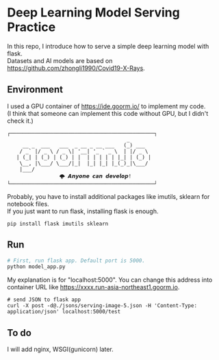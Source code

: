 # Deep Learning Model Serving Practice

In this repo, I introduce how to serve a simple deep learning model with flask.  
Datasets and AI models are based on https://github.com/zhongli1990/Covid19-X-Rays.

## Environment

I used a GPU container of https://ide.goorm.io/ to implement my code.  
(I think that someone can implement this code without GPU, but I didn't check it.) 
```
┌───────────────────────────────────────────────┐
                                       _       
     __ _  ___   ___  _ __ _ __ ___   (_) ___  
    / _` |/ _ \ / _ \| '__| '_ ` _ \  | |/ _ \ 
   | (_| | (_) | (_) | |  | | | | | |_| | (_) |
    \__, |\___/ \___/|_|  |_| |_| |_(_)_|\___/ 
    |___/                                      
			     🌩 𝘼𝙣𝙮𝙤𝙣𝙚 𝙘𝙖𝙣 𝙙𝙚𝙫𝙚𝙡𝙤𝙥!
└───────────────────────────────────────────────┘
```

Probably, you have to install additional packages like imutils, sklearn for notebook files.  
If you just want to run flask, installing flask is enough.

```
pip install flask imutils sklearn
```

## Run

```py
# First, run flask app. Default port is 5000.
python model_app.py
```

My explanation is for "localhost:5000".
You can change this address into container URL like https://xxxx.run-asia-northeast1.goorm.io.

```
# send JSON to flask app
curl -X post -d@./jsons/serving-image-5.json -H 'Content-Type: application/json' localhost:5000/test
```

## To do
I will add nginx, WSGI(gunicorn) later.
